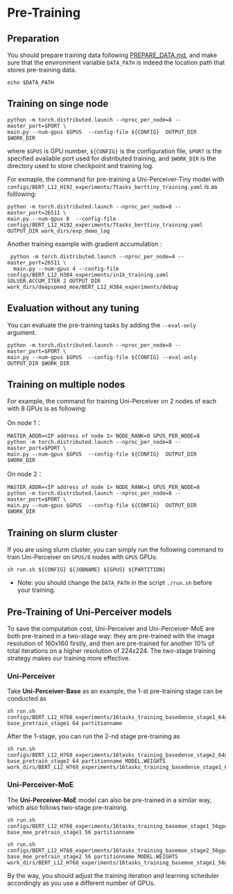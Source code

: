 # Pre-Training

## Preparation
You should prepare training data following [PREPARE_DATA.md](prepare_data.md), and make sure that the environment variable `DATA_PATH` is indeed the location path that stores pre-training data.

```
echo $DATA_PATH                                                         
```

## Training on singe node
```
python -m torch.distributed.launch --nproc_per_node=8 --master_port=$PORT \
main.py --num-gpus $GPUS  --config-file ${CONFIG}  OUTPUT_DIR $WORK_DIR 
```

where `$GPUS` is GPU number, `${CONFIG}` is the configuration file, `$PORT` is the specified available port used for distributed training, and `$WORK_DIR` is the directory used to store checkpoint and training log.

For exmaple, the command for pre-training a Uni-Perceiver-Tiny model with `configs/BERT_L12_H192_experiments/7tasks_berttiny_training.yaml` is as folllowing:
```
python -m torch.distributed.launch --nproc_per_node=8 --master_port=26511 \
main.py --num-gpus 8  --config-file configs/BERT_L12_H192_experiments/7tasks_berttiny_training.yaml  OUTPUT_DIR work_dirs/exp_demo_log
```
Another  training example with gradient accumulation :
```
 python -m torch.distributed.launch --nproc_per_node=4 --master_port=26511 \
  main.py --num-gpus 4 --config-file configs/BERT_L12_H384_experiments/in1k_training.yaml  SOLVER.ACCUM_ITER 2 OUTPUT_DIR work_dirs/deepspeed_moe/BERT_L12_H384_experiments/debug
 ```



## Evaluation without any tuning

You can evaluate the pre-training tasks by adding the `--eval-only` argument.
```
python -m torch.distributed.launch --nproc_per_node=8 --master_port=$PORT \
main.py --num-gpus $GPUS  --config-file ${CONFIG} --eval-only OUTPUT_DIR $WORK_DIR  
```

## Training on multiple nodes
For example, the command for training Uni-Perceiver on 2 nodes of each with 8 GPUs is as following:

On node 1：
```
MASTER_ADDR=<IP address of node 1> NODE_RANK=0 GPUS_PER_NODE=8 
python -m torch.distributed.launch --nproc_per_node=8 --master_port=$PORT \
main.py --num-gpus $GPUS  --config-file ${CONFIG}  OUTPUT_DIR $WORK_DIR 
```

On node 2：
```
MASTER_ADDR=<IP address of node 1> NODE_RANK=1 GPUS_PER_NODE=8 
python -m torch.distributed.launch --nproc_per_node=8 --master_port=$PORT \
main.py --num-gpus $GPUS  --config-file ${CONFIG}  OUTPUT_DIR $WORK_DIR 
```

## Training on slurm cluster

If you are using slurm cluster, you can simply run the following command to train Uni-Perceiver on `GPUS/8` nodes with `GPUS` GPUs:

```
sh run.sh ${CONFIG} ${JOBNAME} ${GPUS} ${PARTITION}
```
* Note: you should change the `DATA_PATH` in the script `./run.sh` before your training.


## Pre-Training of Uni-Perceiver models
To save the computation cost, Uni-Perceiver and Uni-Perceiver-MoE are both pre-trained in a two-stage way:
they are pre-trained with the image resolution of 160x160 firstly, and then are pre-trained for another 10% of total iterations on a higher resolution of 224x224.
The two-stage training strategy makes our training more effective.

### Uni-Perceiver
 Take __Uni-Perceiver-Base__ as an example, the 1-st pre-training stage can be conducted as
```
sh run.sh configs/BERT_L12_H768_experiments/16tasks_training_basedense_stage1_64gpu.yaml base_pretrain_stage1 64 partitionname 
```
After the 1-stage, you can run the 2-nd stage pre-training as
```
sh run.sh configs/BERT_L12_H768_experiments/16tasks_training_basedense_stage2_64gpu.yaml base_pretrain_stage2 64 partitionname MODEL.WEIGHTS work_dirs/BERT_L12_H768_experiments/16tasks_training_basedense_stage1_64gpu/base_pretrain_stage1/model_Epoch_200000_Iter_0199999.pth
```

### Uni-Perceiver-MoE
The __Uni-Perceiver-MoE__ model can also be pre-trained in a similar way, which also follows two-stage pre-training.
```
sh run.sh configs/BERT_L12_H768_experiments/16tasks_training_basemoe_stage1_56gpu.yaml base_moe_pretrain_stage1 56 partitionname 
```

```
sh run.sh configs/BERT_L12_H768_experiments/16tasks_training_basemoe_stage2_56gpu.yaml base_moe_pretrain_stage2 56 partitionname MODEL.WEIGHTS work_dirs/BERT_L12_H768_experiments/16tasks_training_basemoe_stage1_56gpu/base_moe_pretrain_stage1/model_Epoch_200000_Iter_0199999.pth

```
By the way, you should adjust the training iteration and learning scheduler accordingly as you use a different number of GPUs.